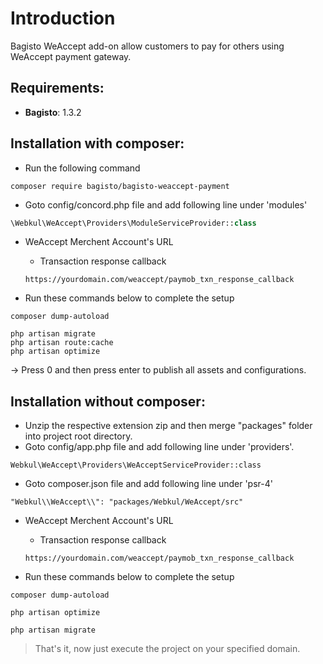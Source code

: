 # Introduction

Bagisto WeAccept add-on allow customers to pay for others using WeAccept payment gateway.

## Requirements:

- **Bagisto**: 1.3.2

## Installation with composer:
- Run the following command
```
composer require bagisto/bagisto-weaccept-payment
```

- Goto config/concord.php file and add following line under 'modules'
```php
\Webkul\WeAccept\Providers\ModuleServiceProvider::class
```
- WeAccept Merchent Account's URL

    - Transaction response callback

    ```
    https://yourdomain.com/weaccept/paymob_txn_response_callback
    ```

- Run these commands below to complete the setup
```
composer dump-autoload
```

```
php artisan migrate
php artisan route:cache
php artisan optimize
```

-> Press 0 and then press enter to publish all assets and configurations.

## Installation without composer:

- Unzip the respective extension zip and then merge "packages" folder into project root directory.
- Goto config/app.php file and add following line under 'providers'.

```
Webkul\WeAccept\Providers\WeAcceptServiceProvider::class
```

- Goto composer.json file and add following line under 'psr-4'

```
"Webkul\\WeAccept\\": "packages/Webkul/WeAccept/src"
```

- WeAccept Merchent Account's URL

    - Transaction response callback

    ```
    https://yourdomain.com/weaccept/paymob_txn_response_callback
    ```

- Run these commands below to complete the setup

```
composer dump-autoload
```
```
php artisan optimize
```
```
php artisan migrate
```

> That's it, now just execute the project on your specified domain.